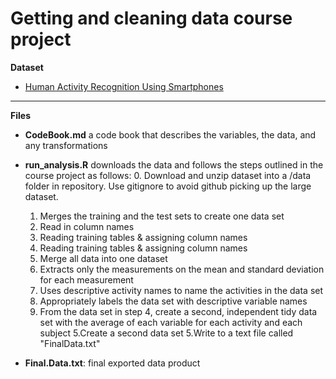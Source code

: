 # Getting and cleaning data course project

**Dataset**  
- [Human Activity Recognition Using Smartphones](https://d396qusza40orc.cloudfront.net/getdata%2Fprojectfiles%2FUCI%20HAR%20Dataset.zip)

***  

**Files**  
- **CodeBook.md** a code book that describes the variables, the data, and any transformations

- **run_analysis.R** downloads the data and follows the steps outlined in the course project as follows: 
  0. Download and unzip dataset into a /data folder in repository. Use gitignore to avoid github picking up the large dataset. 
  1. Merges the training and the test sets to create one data set 
    1. Read in column names
    1. Reading training tables & assigning column names
    1. Reading training tables & assigning column names
    1. Merge all data into one dataset
  2. Extracts only the measurements on the mean and standard deviation for each measurement
  3. Uses descriptive activity names to name the activities in the data set
  4. Appropriately labels the data set with descriptive variable names
  5. From the data set in step 4, create a second, independent tidy data set with the average of each variable for each activity and each subject
    5.Create a second data set
    5.Write to a text file called "FinalData.txt"
    
- **Final.Data.txt**: final exported data product 
  
  